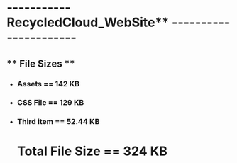 # ----------- RecycledCloud_WebSite\*\* ----------------------

## ** File Sizes **

- ### Assets == 142 KB
- ### CSS File == 129 KB
- ### Third item == 52.44 KB

  # Total File Size == 324 KB
